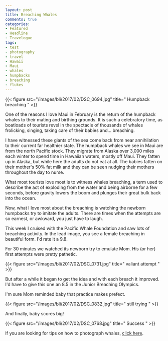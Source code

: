 ```yaml
---
layout: post
title: Breaching Whales
comments: true
categories:
- Featured
- Headline
- Travelogue
tags:
- test
- photography
- travel
- Hawaii
- Maui
- whales
- humpbacks
- breaching
- flukes
---
```


{{< figure src="/images/bli/2017/02/DSC_0694.jpg" title="  Humpback breaching  " >}}

One of the reasons I love Maui in February is the return of the humpback whales to their mating and birthing grounds. It is such a celebratory time, as boatloads of tourists revel in the spectacle of thousands of whales frolicking, singing, taking care of their babies and... breaching. 

<!--more-->

I have witnessed these giants of the sea come back from near annihilation to their current far healthier state. The humpback whales we see in Maui are from the north Pacific stock. They migrate from Alaska over 3,000 miles each winter to spend time in Hawaiian waters, mostly off Maui. They fatten up in Alaska, but while here the adults do not eat at all. The babies fatten on their mother's 50% fat milk and they can be seen nudging their mothers throughout the day to nurse. 

What most tourists love most is to witness whales breaching, a term used to describe the act of exploding from the water and being airborne for a few seconds, before gravity lowers the boom and plunges their great bulk back into the ocean.  

Now, what I love most about the breaching is watching the newborn humpbacks try to imitate the adults. There are times when the attempts are so earnest, or awkward, you just have to laugh. 

This week I cruised with the Pacific Whale Foundation and saw lots of breaching activity. In the lead image, you see a female breaching in beautiful form. I'd rate it a 9.8. 

For 30 minutes we watched its newborn try to emulate Mom. His (or her) first attempts were pretty pathetic. 

{{< figure src="/images/bli/2017/02/DSC_0731.jpg" title="  valiant attempt  " >}}

But after a while it began to get the idea and with each breach it improved. I'd have to give this one an 8.5 in the Junior Breaching Olympics. 

I'm sure Mom reminded baby that practice makes prefect.

{{< figure src="/images/bli/2017/02/DSC_0832.jpg" title="  still trying  " >}}

And finally, baby scores big!

{{< figure src="/images/bli/2017/02/DSC_0768.jpg" title="  Success  " >}}

If you are looking for tips on how to photograph whales, [click here](http://www.lesterpickerphoto.com/2016/02/23/whale-tale/).
